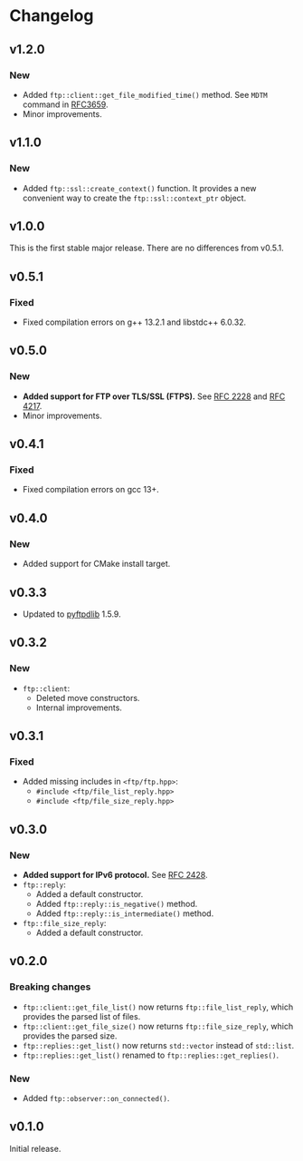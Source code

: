 # Changelog

## v1.2.0

### New
- Added `ftp::client::get_file_modified_time()` method. See `MDTM` command in [RFC3659](doc/RFC3659.txt).
- Minor improvements.

## v1.1.0

### New

- Added `ftp::ssl::create_context()` function. It provides a new convenient way to create the `ftp::ssl::context_ptr` object.

## v1.0.0

This is the first stable major release. There are no differences from v0.5.1.

## v0.5.1

### Fixed

- Fixed compilation errors on g++ 13.2.1 and libstdc++ 6.0.32.

## v0.5.0

### New

- **Added support for FTP over TLS/SSL (FTPS).** See [RFC 2228](doc/RFC2228.txt) and [RFC 4217](doc/RFC4217.txt).
- Minor improvements.

## v0.4.1

### Fixed

- Fixed compilation errors on gcc 13+.

## v0.4.0

### New

- Added support for CMake install target.

## v0.3.3

- Updated to [pyftpdlib](https://github.com/giampaolo/pyftpdlib) 1.5.9.

## v0.3.2

### New

- `ftp::client`:
  - Deleted move constructors.
  - Internal improvements.

## v0.3.1

### Fixed

- Added missing includes in `<ftp/ftp.hpp>`:
  - `#include <ftp/file_list_reply.hpp>`
  - `#include <ftp/file_size_reply.hpp>`

## v0.3.0

### New

- **Added support for IPv6 protocol.** See [RFC 2428](doc/RFC2428.txt).
- `ftp::reply`:
  - Added a default constructor.
  - Added `ftp::reply::is_negative()` method.
  - Added `ftp::reply::is_intermediate()` method.
- `ftp::file_size_reply`:
    - Added a default constructor.

## v0.2.0

### Breaking changes

- `ftp::client::get_file_list()` now returns `ftp::file_list_reply`, which provides the parsed list of files.
- `ftp::client::get_file_size()` now returns `ftp::file_size_reply`, which provides the parsed size.
- `ftp::replies::get_list()` now returns `std::vector` instead of `std::list`.
- `ftp::replies::get_list()` renamed to `ftp::replies::get_replies()`.

### New

- Added `ftp::observer::on_connected()`.

## v0.1.0

Initial release.